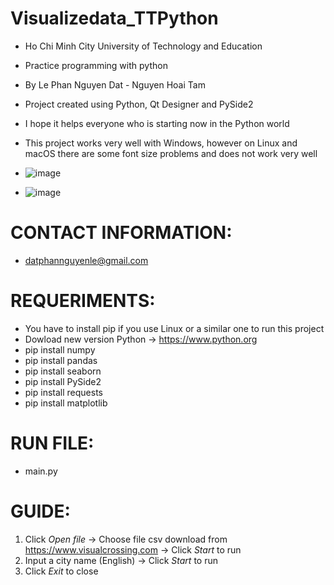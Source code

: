 # Visualizedata_TTPython
* Ho Chi Minh City University of Technology and Education
* Practice programming with python
* By Le Phan Nguyen Dat - Nguyen Hoai Tam

* Project created using Python, Qt Designer and PySide2
* I hope it helps everyone who is starting now in the Python world
* This project works very well with Windows, however on Linux and macOS there are some font size problems and does not work very well
* ![image](https://user-images.githubusercontent.com/82134525/199151476-457d6088-7dee-4aaf-8a94-4566b4f79783.png)
* ![image](https://user-images.githubusercontent.com/82134525/199151486-87ec6264-9e36-4cda-af4a-b1a74b45acb2.png)

# CONTACT INFORMATION:
* datphannguyenle@gmail.com

# REQUERIMENTS:
* You have to install pip if you use Linux or a similar one to run this project
* Dowload new version Python -> https://www.python.org
* pip install numpy
* pip install pandas
* pip install seaborn
* pip install PySide2
* pip install requests
* pip install matplotlib

# RUN FILE:
* main.py

# GUIDE:
1. Click _Open file_ -> Choose file csv download from https://www.visualcrossing.com -> Click _Start_ to run
2. Input a city name (English) -> Click _Start_ to run
3. Click _Exit_ to close
